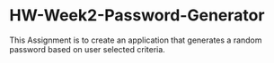# HW-Week2-Password-Generator

This Assignment is to create an application that generates a random password based on user selected criteria.